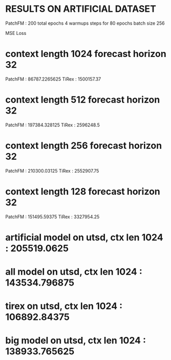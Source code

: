 # RESULTS ON ARTIFICIAL DATASET
PatchFM : 200 total epochs 4 warmups steps for 80 epochs batch size 256

MSE Loss

# context length 1024 forecast horizon 32
PatchFM : 86787.2265625
TiRex : 1500157.37

# context length 512 forecast horizon 32
PatchFM : 197384.328125
TiRex : 2596248.5

# context length 256 forecast horizon 32
PatchFM : 210300.03125
TiRex : 2552907.75

# context length 128 forecast horizon 32
PatchFM : 151495.59375
TiRex : 3327954.25


# artificial model on utsd, ctx len 1024 : 205519.0625
# all model on utsd, ctx len 1024 : 143534.796875
# tirex on utsd, ctx len 1024 : 106892.84375
# big model on utsd, ctx len 1024 : 138933.765625